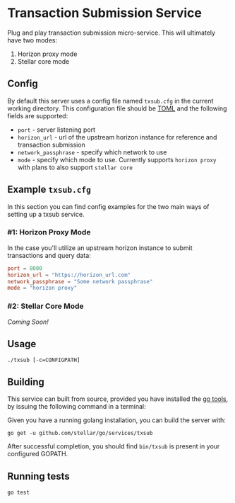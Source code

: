 # Transaction Submission Service


Plug and play transaction submission micro-service. This will ultimately have two modes:

1. Horizon proxy mode
2. Stellar core mode


## Config

By default this server uses a config file named `txsub.cfg` in the current working directory. This configuration file should be [TOML](https://github.com/toml-lang/toml) and the following fields are supported:

* `port` - server listening port
* `horizon_url` - url of the upstream horizon instance for reference and transaction submission
* `network_passphrase` - specify which network to use
* `mode` - specify which mode to use. Currently supports `horizon proxy` with plans to also support `stellar core`

## Example `txsub.cfg`
In this section you can find config examples for the two main ways of setting up a txsub service.

### #1: Horizon Proxy Mode

In the case you'll utilize an upstream horizon instance to submit transactions and query data:

```toml
port = 8000
horizon_url = "https://horizon_url.com"
network_passphrase = "Some network passphrase"
mode = "horizon proxy"
```

### #2: Stellar Core Mode

*Coming Soon!*

## Usage

```
./txsub [-c=CONFIGPATH]
```

## Building

This service can built from source, provided you have installed the [go tools](https://golang.org/doc/install), by issuing the following command in a terminal:

Given you have a running golang installation, you can build the server with:

```
go get -u github.com/stellar/go/services/txsub
```

After successful completion, you should find `bin/txsub` is present in your configured GOPATH.

## Running tests

```
go test
```